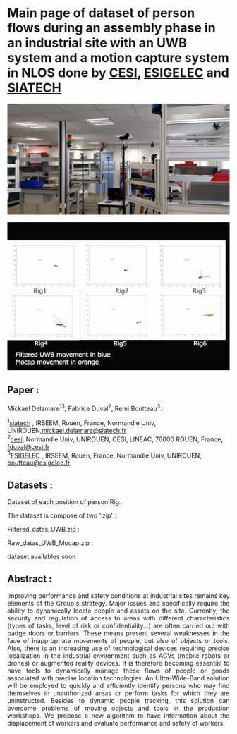 # Main page of dataset of person flows during an assembly phase in an industrial site with an UWB system and a motion capture system in NLOS done by [CESI](https://www.cesi.fr/), [ESIGELEC](https://www.esigelec.fr/) and [SIATECH](https://www.siatech.fr/)

<img src="Front_view.jpg" width="600">

![Gif Indoor](IndoorUWB_Mocap.gif)

## Paper :
Mickael Delamare<sup>1</sup><sup>3</sup>, Fabrice Duval<sup>2</sup>, Remi Boutteau<sup>3</sup>.  

 
<sup>1</sup>[siatech](https://www.siatech.fr/) , IRSEEM, Rouen, France, Normandie Univ, UNIROUEN,mickael.delamare@siatech.fr   
<sup>2</sup>[cesi](http://www.cesi.fr.),   Normandie Univ, UNIROUEN, CESI, LINEAC, 76000 ROUEN, France, fduval@cesi.fr   
<sup>3</sup>[ESIGELEC](http://www.esigelec.fr/) , IRSEEM, Rouen, France, Normandie Univ, UNIROUEN, boutteau@esigelec.fr


## Datasets :

Dataset of each position of person'Rig.

The dataset is compose of two '.zip' : 

Filtered_datas_UWB.zip : 

Raw_datas_UWB_Mocap.zip : 



dataset availables soon

## Abstract :
<p style="text-align:justify";>
Improving performance and safety conditions at industrial sites remains key elements of the Group's strategy.
Major issues and specifically require the ability to dynamically locate people and assets on the site. Currently, the security and regulation of access to areas with different characteristics (types of tasks, level of risk or confidentiality...) are often carried out with badge doors or barriers. These means present several weaknesses in the face of inappropriate movements of people, but also of objects or tools. Also, there is an increasing use of technological devices requiring precise localization in the industrial environment such as AGVs (mobile robots or drones) or augmented reality devices.
It is therefore becoming essential to have tools to dynamically manage these flows of people or goods associated with precise location technologies. An Ultra-Wide-Band solution will be employed to quickly and efficiently identify persons who may find themselves in unauthorized areas or perform tasks for which they are uninstructed.
Besides to dynamic people tracking, this solution can overcome problems of moving objects and tools in the production workshops. We propose a new algorithm to have information about the displacement of workers and evaluate performance and safety of workers.</p>